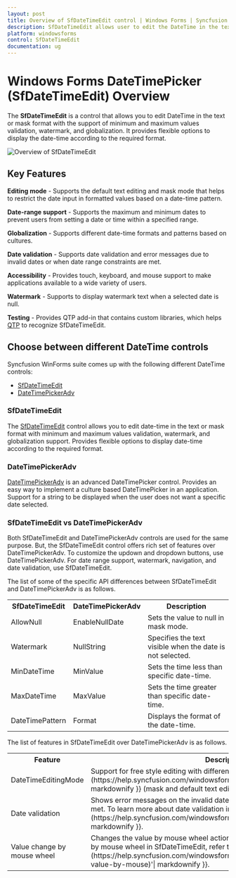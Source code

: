 ```yaml
---
layout: post
title: Overview of SfDateTimeEdit control | Windows Forms | Syncfusion
description: SfDateTimeEdit allows user to edit the DateTime in the text with the support of minimum and maximum value validation, watermark, etc.,
platform: windowsforms
control: SfDateTimeEdit
documentation: ug
---
```


# Windows Forms DateTimePicker (SfDateTimeEdit) Overview

The **SfDateTimeEdit** is a control that allows you to edit DateTime in the text or mask format with the support of minimum and maximum values validation, watermark, and globalization. It provides flexible options to display the date-time according to the required format.

![Overview of SfDateTimeEdit](overview_images/overview.png)

## Key Features

**Editing mode** - Supports the default text editing and mask mode that helps to restrict the date input in formatted values based on a date-time pattern.

**Date-range support** - Supports the maximum and minimum dates to prevent users from setting a date or time within a specified range.

**Globalization** - Supports different date-time formats and patterns based on cultures.

**Date validation** - Supports date validation and error messages due to invalid dates or when date range constraints are met.

**Accessibility** - Provides touch, keyboard, and mouse support to make applications available to a wide variety of users.

**Watermark** - Supports to display watermark text when a selected date is null.

**Testing** - Provides QTP add-in that contains custom libraries, which helps [QTP](https://help.syncfusion.com/windowsforms/testing/uft/supported-controls-and-methods#sfdatetimeedit) to recognize SfDateTimeEdit.


## Choose between different DateTime controls

Syncfusion WinForms suite comes up with the following different DateTime controls:

* [SfDateTimeEdit](https://help.syncfusion.com/windowsforms/datetimepicker/overview)
* [DateTimePickerAdv](https://help.syncfusion.com/windowsforms/classic/datetimepicker/overview)

### SfDateTimeEdit

The [SfDateTimeEdit](https://help.syncfusion.com/windowsforms/datetimepicker/editing-support) control allows you to edit date-time in the text or mask format with minimum and maximum values validation, watermark, and globalization support. Provides flexible options to display date-time according to the required format.

### DateTimePickerAdv

[DateTimePickerAdv](https://help.syncfusion.com/windowsforms/classic/datetimepicker/overview) is an advanced DateTimePicker control. Provides an easy way to implement a culture based DateTimePicker in an application. Support for a string to be displayed when the user does not want a specific date selected.

### SfDateTimeEdit vs DateTimePickerAdv

Both SfDateTimeEdit and DateTimePickerAdv controls are used for the same purpose. But, the SfDateTimeEdit control offers rich set of features over DateTimePickerAdv. To customize the updown and dropdown buttons, use DateTimePickerAdv. For date range support, watermark, navigation, and date validation, use SfDateTimeEdit.

The list of some of the specific API differences between SfDateTimeEdit and DateTimePickerAdv is as follows.

<table>
<tr>
<th>
SfDateTimeEdit
</th>
<th>
DateTimePickerAdv
</th>
<th>
Description
</th>
</tr>
<tr>
<td>
AllowNull
</td>
<td>
EnableNullDate
</td>
<td>
Sets the value to null in mask mode.
</td>
</tr>
<tr>
<td>
Watermark
</td>
<td>
NullString
</td>
<td>
Specifies the text visible when the date is not selected.
</td>
</tr>
<tr>
<td>
MinDateTime
</td>
<td>
MinValue
</td>
<td>
Sets the time less than specific date-time.
</td>
</tr>
<tr>
<td>
MaxDateTime
</td>
<td>
MaxValue
</td>
<td>
Sets the time greater than specific date-time.
</td>
</tr>
<tr>
<td>
DateTimePattern
</td>
<td>
Format
</td>
<td>
Displays the format of the date-time.
</td>
</tr>
</table>

The list of features in SfDateTimeEdit over DateTimePickerAdv is as follows.

<table>
<tr>
<th>
Feature
</th>
<th>
Description
</th>
</tr>
<tr>
<td>
DateTimeEditingMode
</td>
<td>
Support for free style editing with different {{'[mode](https://help.syncfusion.com/windowsforms/datetimepicker/editing-support)'| markdownify }} (mask and default text edit modes).
</td>
</tr>
<tr>
<td>
Date validation
</td>
<td>
Shows error messages on the invalid dates or when date-range constraints are met. To learn more about date validation in SfDateTimeEdit, refer to {{'[here](https://help.syncfusion.com/windowsforms/datetimepicker/validation)'| markdownify }}.
</td>
</tr>
<tr>
<td>
Value change by mouse wheel
</td>
<td>
Changes the value by mouse wheel action. To learn more about value changes by mouse wheel in SfDateTimeEdit, refer to {{'[here](https://help.syncfusion.com/windowsforms/datetimepicker/navigation#change-value-by-mouse)'| markdownify }}.
</td>
</tr>
</table>